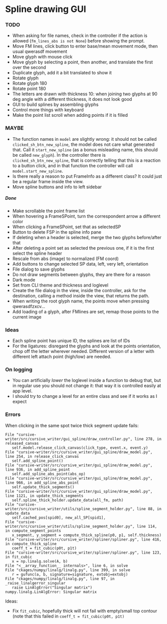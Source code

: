 # Spline drawing GUI

### TODO

* When asking for file names, check in the controller if the action is allowed
  (`fm_lines_abs is not None`) before showing the prompt.
* Move FM lines, click button to enter base/mean movement mode, then usual qwerasdf movement
* Move glyph with mouse click
* Move glyph by selecting a point, then another, and translate the first over the second
* Duplicate glyph, add it a bit translated to show it
* Rotate glyph
* Rotate glyph 180
* Rotate point 180
* The letters are drawn with thickness 10: when joining two glyphs at 90 deg angle with a different thickness, it does not look good
* GUI to build splines by assembling glyphs
* Control more things with keyboard
* Make the point list scroll when adding points if it is filled

### MAYBE

* The function names in `model` are slightly wrong: it should not be called
  `clicked_sh_btn_new_spline`, the model does not care what generated that. Call it
  `start_new_spline` (as a bonus misleading name, this should be called `new_glyph`). In
  the controller there is `clicked_sh_btn_new_spline`, that is correctly telling that this
  is a reaction to a button click, and in that function the controller will call
  `model.start_new_spline`.
* Is there really a reason to put FrameInfo as a different class? It could just be a regular frame inside the view.
* Move spline buttons and info to left sidebar

##### Done

* Make scrollable the point frame list
* When hovering a FrameSPoint, turn the correspondent arrow a different color
* When clicking a FrameSPoint, set that as selectedSP
* Button to delete FSP in the spline info pane
* If deleting when a header is selected, merge the two glyphs before/after that
* After deleting a point set as selected the previous one, if it is the first select the spline header
* Rescale from abs (image) to normalized (FM coord)
* Add buttons to change selected SP data, left, very left, orientation
* File dialog to save glyphs
* Do not draw segments between glyphs, they are there for a reason
* Dark mode
* Set from CLI theme and thickness and loglevel
* Create the file dialog in the view, inside the controller, ask for the destination, calling a method inside the view, that returns the path.
* When writing the root glyph name, the points move when pressing qwerasdfzxcv...
* Add loading of a glyph, after FMlines are set, remap those points to the current image

### Ideas

* Each spline point has unique ID, the splines are list of IDs
* For the ligatures: disregard the glyphs and look at the points orientation, chop off the letter wherever needed. Different version of a letter with different left attach point (high/low) are needed.

### On logging

* You can artificially _lower_ the loglevel inside a function to debug that, but in regular use you should not change it: that way it is controlled easily at app level.
* I should try to change a level for an entire class and see if it works as I expect

### Errors

When clicking in the same spot twice thick segment update fails:

```
File "cursive-writer/src/cursive_writer/gui_spline/draw_controller.py", line 278, in released_canvas
   self.model.release_click_canvas(click_type, event.x, event.y)
File "cursive-writer/src/cursive_writer/gui_spline/draw_model.py", line 254, in release_click_canvas
   self.add_spline_point()
File "cursive-writer/src/cursive_writer/gui_spline/draw_model.py", line 936, in add_spline_point
   self.add_spline_abs_point(abs_op)
File "cursive-writer/src/cursive_writer/gui_spline/draw_model.py", line 966, in add_spline_abs_point
   self.update_thick_segments()
File "cursive-writer/src/cursive_writer/gui_spline/draw_model.py", line 1121, in update_thick_segments
   self.spline_thick_holder.update_data(all_fm, path)
File "cursive-writer/src/cursive_writer/utils/spline_segment_holder.py", line 88, in update_data
   self.cached_pos[spid0], new_all_SP[spid1],
File "cursive-writer/src/cursive_writer/utils/spline_segment_holder.py", line 114, in compute_segment_points
   x_segment, y_segment = compute_thick_spline(p0, p1, self.thickness)
File "cursive-writer/src/cursive_writer/spliner/spliner.py", line 416, in compute_thick_spline
   coeff_t = fit_cubic(p0t, p1t)
File "cursive-writer/src/cursive_writer/spliner/spliner.py", line 123, in fit_cubic
   x = np.linalg.solve(A, b)
File "<__array_function__ internals>", line 6, in solve
File "ckages/numpy/linalg/linalg.py", line 399, in solve
   r = gufunc(a, b, signature=signature, extobj=extobj)
File "ckages/numpy/linalg/linalg.py", line 97, in _raise_linalgerror_singular
   raise LinAlgError("Singular matrix")
numpy.linalg.LinAlgError: Singular matrix   
```

Ideas:

* Fix `fit_cubic`, hopefully thick will not fail with empty/small top contour (note that
  this failed in `coeff_t = fit_cubic(p0t, p1t)`

